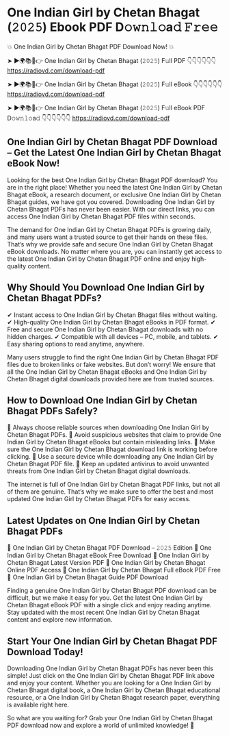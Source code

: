 # One Indian Girl by Chetan Bhagat (𝟸𝟶𝟸𝟻) Ebook PDF D𝚘𝚠𝚗𝚕𝚘a𝚍 𝙵𝚛𝚎𝚎

💥 One Indian Girl by Chetan Bhagat PDF Download Now! 💥

➤ ►🌍📚📱👉 One Indian Girl by Chetan Bhagat (𝟸𝟶𝟸𝟻) F𝚞ll PDF 👇👇👇👇👇👇
https://radiovd.com/download-pdf

➤ ►🌍📚📱👉 One Indian Girl by Chetan Bhagat (𝟸𝟶𝟸𝟻) F𝚞ll eBook 👇👇👇👇👇👇
https://radiovd.com/download-pdf

➤ ►🌍📚📱👉 One Indian Girl by Chetan Bhagat (𝟸𝟶𝟸𝟻) F𝚞ll eBook PDF D𝚘𝚠𝚗𝚕𝚘a𝚍 👇👇👇👇👇👇
https://radiovd.com/download-pdf

## One Indian Girl by Chetan Bhagat PDF Download – Get the Latest One Indian Girl by Chetan Bhagat eBook Now!

Looking for the best One Indian Girl by Chetan Bhagat PDF download? You are in the right place! Whether you need the latest One Indian Girl by Chetan Bhagat eBook, a research document, or exclusive One Indian Girl by Chetan Bhagat guides, we have got you covered. Downloading One Indian Girl by Chetan Bhagat PDFs has never been easier. With our direct links, you can access One Indian Girl by Chetan Bhagat PDF files within seconds.

The demand for One Indian Girl by Chetan Bhagat PDFs is growing daily, and many users want a trusted source to get their hands on these files. That’s why we provide safe and secure One Indian Girl by Chetan Bhagat eBook downloads. No matter where you are, you can instantly get access to the latest One Indian Girl by Chetan Bhagat PDF online and enjoy high-quality content.

## Why Should You Download One Indian Girl by Chetan Bhagat PDFs?

✔ Instant access to One Indian Girl by Chetan Bhagat files without waiting.
✔ High-quality One Indian Girl by Chetan Bhagat eBooks in PDF format.
✔ Free and secure One Indian Girl by Chetan Bhagat downloads with no hidden charges.
✔ Compatible with all devices – PC, mobile, and tablets.
✔ Easy sharing options to read anytime, anywhere.

Many users struggle to find the right One Indian Girl by Chetan Bhagat PDF files due to broken links or fake websites. But don’t worry! We ensure that all the One Indian Girl by Chetan Bhagat eBooks and One Indian Girl by Chetan Bhagat digital downloads provided here are from trusted sources.

## How to Download One Indian Girl by Chetan Bhagat PDFs Safely?

📌 Always choose reliable sources when downloading One Indian Girl by Chetan Bhagat PDFs.
📌 Avoid suspicious websites that claim to provide One Indian Girl by Chetan Bhagat eBooks but contain misleading links.
📌 Make sure the One Indian Girl by Chetan Bhagat download link is working before clicking.
📌 Use a secure device while downloading any One Indian Girl by Chetan Bhagat PDF file.
📌 Keep an updated antivirus to avoid unwanted threats from One Indian Girl by Chetan Bhagat digital downloads.

The internet is full of One Indian Girl by Chetan Bhagat PDF links, but not all of them are genuine. That’s why we make sure to offer the best and most updated One Indian Girl by Chetan Bhagat PDFs for easy access.

## Latest Updates on One Indian Girl by Chetan Bhagat PDFs

🔹 One Indian Girl by Chetan Bhagat PDF Download – 𝟸𝟶𝟸𝟻 Edition
🔹 One Indian Girl by Chetan Bhagat eBook Free Download
🔹 One Indian Girl by Chetan Bhagat Latest Version PDF
🔹 One Indian Girl by Chetan Bhagat Online PDF Access
🔹 One Indian Girl by Chetan Bhagat Full eBook PDF Free
🔹 One Indian Girl by Chetan Bhagat Guide PDF Download

Finding a genuine One Indian Girl by Chetan Bhagat PDF download can be difficult, but we make it easy for you. Get the latest One Indian Girl by Chetan Bhagat eBook PDF with a single click and enjoy reading anytime. Stay updated with the most recent One Indian Girl by Chetan Bhagat content and explore new information.

## Start Your One Indian Girl by Chetan Bhagat PDF Download Today!

Downloading One Indian Girl by Chetan Bhagat PDFs has never been this simple! Just click on the One Indian Girl by Chetan Bhagat PDF link above and enjoy your content. Whether you are looking for a One Indian Girl by Chetan Bhagat digital book, a One Indian Girl by Chetan Bhagat educational resource, or a One Indian Girl by Chetan Bhagat research paper, everything is available right here.

So what are you waiting for? Grab your One Indian Girl by Chetan Bhagat PDF download now and explore a world of unlimited knowledge! 🚀